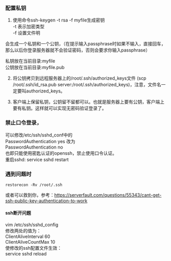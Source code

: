 ### 配置私钥
1. 使用命令ssh-keygen -t rsa -f myfile生成密钥   
-t 表示加密类型   
-f 设置文件明   
   
会生成一个私钥和一个公钥，（在提示输入passphrase时如果不输入，直接回车，那么以后你登录服务器就不会验证密码，否则会要求你输入passphrase）   
   
私钥放在当前目录:myfile   
公钥放在当前目录:myfile.pub   
   
2. 将公钥拷贝到远程服务器上的/root/.ssh/authorized_keys文件
(scp /root/.ssh/id_rsa.pub server:/root/.ssh/authorized_keys)，注意，文件名一定要叫authorized_keys。

3. 客户端上保留私钥，公钥留不留都可以。也就是服务器上要有公钥，客户端上要有私钥。这样就可以实现无密码验证登录了。

### 禁止口令登录，
可以修改/etc/ssh/sshd_conf中的  
PasswordAuthentication yes 改为  
PasswordAuthentication no  
也即只能使用密匙认证的openssh，禁止使用口令认证。  
重启sshd: service sshd restart

### 遇到问题时
```shell
restorecon -Rv /root/.ssh
```
或者可以救到你，参考：https://serverfault.com/questions/55343/cant-get-ssh-public-key-authentication-to-work
   
 #### ssh断开问题      
vim /etc/ssh/sshd_config   
修改两处的值为：     
ClientAliveInterval 60     
ClientAliveCountMax 10     
使修改的ssh配置文件生效：     
service sshd reload    
